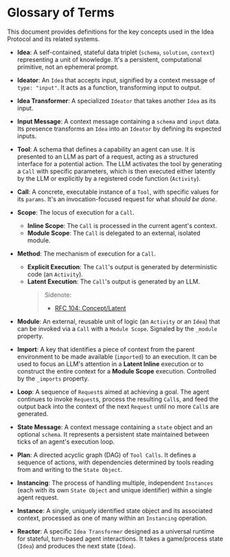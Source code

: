# Glossary of Terms

This document provides definitions for the key concepts used in the Idea Protocol and its related systems.

- **Idea**: A self-contained, stateful data triplet (`schema`, `solution`, `context`) representing a unit of knowledge. It's a persistent, computational primitive, not an ephemeral prompt.

- **Ideator**: An `Idea` that accepts input, signified by a context message of `type: "input"`. It acts as a function, transforming input to output.

- **Idea Transformer**: A specialized `Ideator` that takes another `Idea` as its input.

- **Input Message**: A context message containing a `schema` and `input` data. Its presence transforms an `Idea` into an `Ideator` by defining its expected inputs.

- **Tool**: A schema that defines a capability an agent can use. It is presented to an LLM as part of a request, acting as a structured interface for a potential action. The LLM activates the tool by generating a `Call` with specific parameters, which is then executed either latently by the LLM or explicitly by a registered code function (`Activity`).

- **Call**: A concrete, executable instance of a `Tool`, with specific values for its `params`. It's an invocation-focused request for what _should be done_.

- **Scope**: The locus of execution for a `Call`.
  - **Inline Scope**: The `Call` is processed in the current agent's context.
  - **Module Scope**: The `Call` is delegated to an external, isolated module.

- **Method**: The mechanism of execution for a `Call`.
  - **Explicit Execution**: The `Call`'s output is generated by deterministic code (an `Activity`).
  - **Latent Execution**: The `Call`'s output is generated by an LLM.
    > Sidenote:
    >
    > - [RFC 104: Concept/Latent](../rfc/104_concept_latent.md)

- **Module**: An external, reusable unit of logic (an `Activity` or an `Idea`) that can be invoked via a `Call` with a `Module Scope`. Signaled by the `_module` property.

- **Import**: A key that identifies a piece of context from the parent environment to be made available (`imported`) to an execution. It can be used to focus an LLM's attention in a **Latent Inline** execution or to construct the entire context for a **Module Scope** execution. Controlled by the `_imports` property.

- **Loop**: A sequence of `Request`s aimed at achieving a goal. The agent continues to invoke `Request`s, process the resulting `Call`s, and feed the output back into the context of the next `Request` until no more `Call`s are generated.

- **State Message**: A context message containing a `state` object and an optional `schema`. It represents a persistent state maintained between ticks of an agent's execution loop.

- **Plan**: A directed acyclic graph (DAG) of `Tool Calls`. It defines a sequence of actions, with dependencies determined by tools reading from and writing to the `State Object`.

- **Instancing**: The process of handling multiple, independent `Instances` (each with its own `State Object` and unique identifier) within a single agent request.

- **Instance**: A single, uniquely identified state object and its associated context, processed as one of many within an `Instancing` operation.

- **Reactor**: A specific `Idea Transformer` designed as a universal runtime for stateful, turn-based agent interactions. It takes a game/process state (`Idea`) and produces the next state (`Idea`).

